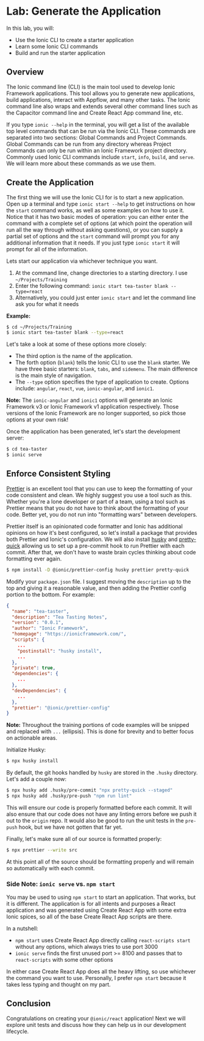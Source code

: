 # Lab: Generate the Application

In this lab, you will:

- Use the Ionic CLI to create a starter application
- Learn some Ionic CLI commands
- Build and run the starter application

## Overview

The Ionic command line (CLI) is the main tool used to develop Ionic Framework applications. This tool allows you to generate new applications, build applications, interact with Appflow, and many other tasks. The Ionic command line also wraps and extends several other command lines such as the Capacitor command line and Create React App command line, etc.

If you type `ionic --help` in the terminal, you will get a list of the available top level commands that can be run via the Ionic CLI. These commands are separated into two sections: Global Commands and Project Commands. Global Commands can be run from any directory whereas Project Commands can only be run within an Ionic Framework project directory. Commonly used Ionic CLI commands include `start`, `info`, `build`, and `serve`. We will learn more about these commands as we use them.

## Create the Application

The first thing we will use the Ionic CLI for is to start a new application. Open up a terminal and type `ionic start --help` to get instructions on how the `start` command works, as well as some examples on how to use it. Notice that it has two basic modes of operation: you can either enter the command with a complete set of options (at which point the operation will run all the way through without asking questions), or you can supply a partial set of options and the `start` command will prompt you for any additional information that it needs. If you just type `ionic start` it will prompt for all of the information.

Lets start our application via whichever technique you want.

1. At the command line, change directories to a starting directory. I use `~/Projects/Training`
2. Enter the following command: `ionic start tea-taster blank --type=react`
3. Alternatively, you could just enter `ionic start` and let the command line ask you for what it needs

**Example:**

```bash
$ cd ~/Projects/Training
$ ionic start tea-taster blank --type=react
```

Let's take a look at some of these options more closely:

- The third option is the name of the application.
- The forth option (`blank`) tells the Ionic CLI to use the `blank` starter. We have three basic starters: `blank`, `tabs`, and `sidemenu`. The main difference is the main style of navigation.
- The `--type` option specifies the type of application to create. Options include: `angular`, `react`, `vue`, `ionic-angular`, and `ionic1`.

**Note:** The `ionic-angular` and `ionic1` options will generate an Ionic Framework v3 or Ionic Framework v1 application respectively. Those versions of the Ionic Framework are no longer supported, so pick those options at your own risk!

Once the application has been generated, let's start the development server:

```bash
$ cd tea-taster
$ ionic serve
```

## Enforce Consistent Styling

<a href="https://prettier.io/" target="_blank">Prettier</a> is an excellent tool that you can use to keep the formatting of your code consistent and clean. We highly suggest you use a tool such as this. Whether you're a lone developer or part of a team, using a tool such as Prettier means that you do not have to think about the formatting of your code. Better yet, you do not run into "formatting wars" between developers.

Prettier itself is an opinionated code formatter and Ionic has additional opinions on how it's best configured, so let's install a package that provides both Prettier and Ionic's configuration. We will also install <a href="https://www.npmjs.com/package/husky" target="_blank">husky</a> and <a href="https://www.npmjs.com/package/pretty-quick" target="_blank">pretty-quick</a> allowing us to set up a pre-commit hook to run Prettier with each commit. After that, we don't have to waste brain cycles thinking about code formatting ever again.

```bash
$ npm install -D @ionic/prettier-config husky prettier pretty-quick
```

Modify your `package.json` file. I suggest moving the `description` up to the top and giving it a reasonable value, and then adding the Prettier config portion to the bottom. For example:

```json
{
  "name": "tea-taster",
  "description": "Tea Tasting Notes",
  "version": "0.0.1",
  "author": "Ionic Framework",
  "homepage": "https://ionicframework.com/",
  "scripts": {
    ...
    "postinstall": "husky install",
    ...
  },
  "private": true,
  "dependencies": {
    ...
  },
  "devDependencies": {
    ...
  },
  "prettier": "@ionic/prettier-config"
}
```

**Note:** Throughout the training portions of code examples will be snipped and replaced with `...` (ellipsis). This is done for brevity and to better focus on actionable areas.

Initialize Husky:

```bash
$ npx husky install
```

By default, the git hooks handled by `husky` are stored in the `.husky` directory. Let's add a couple now:

```bash
$ npx husky add .husky/pre-commit "npx pretty-quick --staged"
$ npx husky add .husky/pre-push "npm run lint"
```

This will ensure our code is properly formatted before each commit. It will also ensure that our code does not have any linting errors before we push it out to the `origin` repo. It would also be good to run the unit tests in the `pre-push` hook, but we have not gotten that far yet.

Finally, let's make sure all of our source is formatted properly:

```bash
$ npx prettier --write src
```

At this point all of the source should be formatting properly and will remain so automatically with each commit.

### Side Note: `ionic serve` vs. `npm start`

You may be used to using `npm start` to start an application. That works, but it is different. The application is for all intents and purposes a React application and was generated using Create React App with some extra Ionic spices, so all of the base Create React App scripts are there.

In a nutshell:

- `npm start` uses Create React App directly calling `react-scripts start` without any options, which always tries to use port 3000
- `ionic serve` finds the first unused port >= 8100 and passes that to `react-scripts` with some other options

In either case Create React App does all the heavy lifting, so use whichever the command you want to use. Personally, I prefer `npm start` because it takes less typing and thought on my part.

## Conclusion

Congratulations on creating your `@ionic/react` application! Next we will explore unit tests and discuss how they can help us in our development lifecycle.
